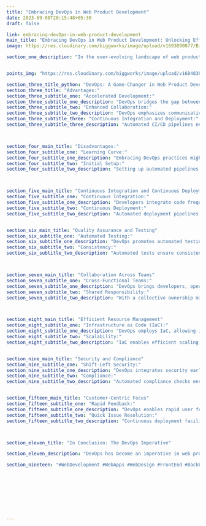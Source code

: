 ```yaml
---
title: "Embracing DevOps in Web Product Development"
date: 2023-09-08T20:15:48+05:30
draft: false

link: embracing-devOps-in-web-product-development
main_title: "Embracing DevOps in Web Product Development: Unlocking Efficiency and Success"
image: https://res.cloudinary.com/biggworks/image/upload/v1693890077/Biggworks%20PDF%20of%20Blogs/native___cross_platform_development_h2ddzm.png

section_one_description: "In the ever-evolving landscape of web product development, DevOps has emerged as a transformative approach that significantly impacts efficiency, collaboration, and the overall success of projects. This article delves into the pivotal role of DevOps, highlighting its importance in streamlining development processes, enhancing quality, and fostering seamless collaboration across teams."


points_img: "https://res.cloudinary.com/biggworks/image/upload/v1684838348/Group_11544_lwrsg0.png"

section_three_title_python: "DevOps: A Game-Changer in Web Product Development"
section_three_title: "Advantages:"
section_three_subtitle_one: "Accelerated Development:"
section_three_subtitle_one_description: "DevOps bridges the gap between development and operations, expediting the delivery of features and updates."
section_three_subtitle_two: "Enhanced Collaboration:"
section_three_subtitle_two_description: "DevOps emphasizes communication and collaboration, breaking down silos between teams."
section_three_subtitle_three: "Continuous Integration and Deployment:"
section_three_subtitle_three_description: "Automated CI/CD pipelines ensure regular releases with minimal manual intervention."



section_four_main_title: "Disadvantages:"
section_four_subtitle_one: "Learning Curve:"
section_four_subtitle_one_description: "Embracing DevOps practices might require teams to learn new tools and methodologies."
section_four_subtitle_two: "Initial Setup:"
section_four_subtitle_two_description: "Setting up automated pipelines and integrating DevOps practices can demand an upfront investment of time."



section_five_main_title: "Continuous Integration and Continuous Deployment (CI/CD)"
section_five_subtitle_one: "Continuous Integration:"
section_five_subtitle_one_description: "Developers integrate code frequently, ensuring early identification and resolution of conflicts."
section_five_subtitle_two: "Continuous Deployment:"
section_five_subtitle_two_description: "Automated deployment pipelines release new features and fixes regularly, reducing downtime."


section_six_main_title: "Quality Assurance and Testing"
section_six_subtitle_one: "Automated Testing:"
section_six_subtitle_one_description: "DevOps promotes automated testing, validating code changes quickly and reducing manual efforts."
section_six_subtitle_two: "Consistency:"
section_six_subtitle_two_description: "Automated tests ensure consistent quality across releases, minimizing human error."



section_seven_main_title: "Collaboration Across Teams"
section_seven_subtitle_one: "Cross-Functional Teams:"
section_seven_subtitle_one_description: "DevOps brings developers, operations, and quality assurance professionals together for seamless collaboration."
section_seven_subtitle_two: "Shared Responsibility:"
section_seven_subtitle_two_description: "With a collective ownership mindset, teams share the responsibility of delivering reliable and performant products."



section_eight_main_title: "Efficient Resource Management"
section_eight_subtitle_one: "Infrastructure as Code (IaC):"
section_eight_subtitle_one_description: "DevOps employs IaC, allowing infrastructure provisioning and management through code."
section_eight_subtitle_two: "Scalability:"
section_eight_subtitle_two_description: "IaC enables efficient scaling of resources, adapting to fluctuating demands."


section_nine_main_title: "Security and Compliance"
section_nine_subtitle_one: "Shift-Left Security:"
section_nine_subtitle_one_description: "DevOps integrates security early in the development cycle, minimizing vulnerabilities."
section_nine_subtitle_two: "Compliance:"
section_nine_subtitle_two_description: "Automated compliance checks ensure adherence to regulatory standards."


section_fifteen_main_title: "Customer-Centric Focus"
section_fifteen_subtitle_one: "Rapid Feedback:"
section_fifteen_subtitle_one_description: "DevOps enables rapid user feedback through regular releases, enhancing user satisfaction."
section_fifteen_subtitle_two: "Quick Issue Resolution:"
section_fifteen_subtitle_two_description: "Continuous deployment facilitates prompt bug fixes and feature enhancements."



section_eleven_title: "In Conclusion: The DevOps Imperative"

section_eleven_description: "DevOps has become an imperative in web product development due to its ability to accelerate development, enhance collaboration, and elevate product quality. By embracing DevOps practices, organizations can create a culture of agility, responsiveness, and innovation. As web products evolve in complexity and user expectations grow, DevOps remains a cornerstone for achieving continuous improvement and delivering outstanding user experiences."

section_nineteen: "#WebDevelopment #WebApps #WebDesign #FrontEnd #BackEnd #Programming #Coding #SoftwareEngineering #UIUX #FullStack #JavaScript #HTML #CSS #ReactJS #NodeJS #PHP #Python #WebDeveloper #MERN #MEAN"









---
```


